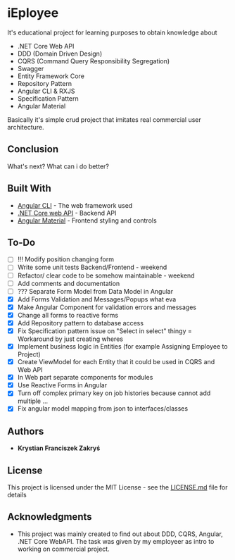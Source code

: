 # iEployee

It's educational project for learning purposes to obtain knowledge about
* .NET Core Web API
* DDD (Domain Driven Design)
* CQRS (Command Query Responsibility Segregation)
* Swagger
* Entity Framework Core
* Repository Pattern
* Angular CLI & RXJS
* Specification Pattern
* Angular Material

Basically it's simple crud project that imitates real commercial user architecture.

## Conclusion
What's next? What can i do better?

## Built With

* [Angular CLI](https://angular.io/docs) - The web framework used
* [.NET Core web API](https://docs.microsoft.com/pl-pl/aspnet/core/tutorials/first-web-api?view=aspnetcore-3.1&tabs=visual-studio) - Backend API
* [Angular Material](https://material.angular.io/guides) - Frontend styling and controls



## To-Do
- [ ] !!! Modify position changing form
- [ ] Write some unit tests Backend/Frontend - weekend
- [ ] Refactor/ clear code to be somehow maintainable - weekend
- [ ] Add comments and documentation
- [ ] ??? Separate Form Model from Data Model in Angular
- [x] Add Forms Validation and Messages/Popups what eva
- [x] Make Angular Component for validation errors and messages
- [x] Change all forms to reactive forms
- [x] Add Repository pattern to database access
- [x] Fix Specification pattern issue on "Select in select" thingy = Workaround by just creating wheres
- [x] Implement business logic in Entities (for example Assigning Employee to Project)
- [x] Create ViewModel for each Entity that it could be used in CQRS and Web API
- [x] In Web part separate components for modules
- [x] Use Reactive Forms in Angular
- [x] Turn off complex primary key on job histories because cannot add multiple ...
- [x] Fix angular model mapping from json to interfaces/classes

## Authors

* **Krystian Franciszek Zakryś** 

## License

This project is licensed under the MIT License - see the [LICENSE.md](LICENSE.md) file for details

## Acknowledgments

* This project was mainly created to find out about DDD, CQRS, Angular, .NET Core WebAPI. The task was given by my employeer as intro to working on commercial project.

